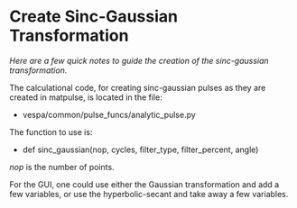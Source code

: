# Create Sinc-Gaussian Transformation
_Here are a few quick notes to guide the creation of the sinc-gaussian transformation._

The calculational code, for creating sinc-gaussian pulses as they are created in matpulse, is located in the file: 
  * vespa/common/pulse_funcs/analytic_pulse.py

The function to use is:
  * def sinc_gaussian(nop, cycles, filter_type, filter_percent, angle)

*nop* is the number of points.

For the GUI, one could use either the Gaussian transformation and add a few variables, or use the hyperbolic-secant and take away a few variables.